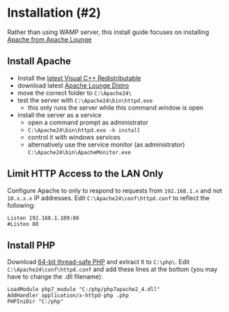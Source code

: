 # Installation (#2)
Rather than using WAMP server, this install guide focuses on installing [Apache from Apache Lounge](https://www.apachelounge.com/download/)

## Install Apache
* Install the [latest Visual C++ Redistributable](https://support.microsoft.com/en-us/help/2977003/the-latest-supported-visual-c-downloads)
* download latest [Apache Lounge Distro](https://www.apachelounge.com/download/)
* move the correct folder to `C:\Apache24\`
* test the server with `C:\Apache24\bin\httpd.exe`
  * this only runs the server while this command window is open
* install the server as a service
  * open a command prompt as administrator
  * `C:\Apache24\bin\httpd.exe -k install`
  * control it with windows services
  * alternatively use the service monitor (as administrator) `C:\Apache24\bin\ApacheMonitor.exe`

## Limit HTTP Access to the LAN Only
Configure Apache to only to respond to requests from `192.168.1.x` and not `10.x.x.x` IP addresses. Edit `C:\Apache24\conf\httpd.conf` to reflect the following:

```
Listen 192.168.1.109:80
#Listen 80
```

## Install PHP
Download [64-bit thread-safe PHP](http://windows.php.net/download) and extract it to `C:\php\`. Edit `C:\Apache24\conf\httpd.conf` and add these lines at the bottom (you may have to change the .dll filename):
  
```
LoadModule php7_module "C:/php/php7apache2_4.dll"
AddHandler application/x-httpd-php .php
PHPIniDir "C:/php"
```

